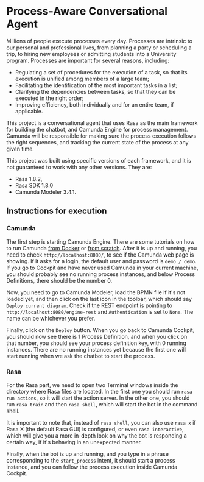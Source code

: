# Process-Aware Conversational Agent

Millions of people execute processes every day. Processes are intrinsic to our personal and professional lives, from planning a party or scheduling a trip, to hiring new employees or admitting students into a University program. Processes are important for several reasons, including:

- Regulating a set of procedures for the execution of a task, so that its execution is unified among members of a large team; 
- Facilitating the identification of the most important tasks in a list;
- Clarifying the dependencies between tasks, so that they can be executed in the right order; 
- Improving efficiency, both individually and for an entire team, if applicable.

This project is a conversational agent that uses Rasa as the main framework for building the chatbot, and Camunda Engine for process management. Camunda will be responsible for making sure the process execution follows the right sequences, and tracking the current state of the process at any given time.

This project was built using specific versions of each framework, and it is not guaranteed to work with any other versions. They are:
- Rasa 1.8.2, 
- Rasa SDK 1.8.0
- Camunda Modeler 3.4.1. 

## Instructions for execution

### Camunda

The first step is starting Camunda Engine. There are some tutorials on how to run Camunda [from Docker](https://docs.camunda.org/manual/7.14/installation/docker/) or [from scratch](https://docs.camunda.org/manual/latest/installation/camunda-bpm-run/). After it is up and running, you need to check `http://localhost:8080/`, to see if the Camunda web page is showing. If it asks for a login, the default user and password is `demo / demo`. If you go to Cockpit and have never used Camunda in your current machine, you should probably see no running process instances, and below Process Definitions, there should be the number 0.

Now, you need to go to Camunda Modeler, load the BPMN file if it's not loaded yet, and then click on the last icon in the toolbar, which should say `Deploy current diagram`. Check if the REST endpoint is pointing to `http://localhost:8080/engine-rest` and `Authentication` is set to `None`. The name can be whichever you prefer. 

Finally, click on the `Deploy` button. When you go back to Camunda Cockpit, you should now see there is 1 Process Definition, and when you click on that number, you should see your process definition key, with 0 running instances. There are no running instances yet because the first one will start running when we ask the chatbot to start the process.

### Rasa

For the Rasa part, we need to open two Terminal windows inside the directory where Rasa files are located. In the first one you should run `rasa run actions`, so it will start the action server. In the other one, you should run `rasa train` and then `rasa shell`, which will start the bot in the command shell. 

It is important to note that, instead of `rasa shell`, you can also use `rasa x` if Rasa X (the default Rasa GUI) is configured, or even `rasa interactive`, which will give you a more in-depth look on why the bot is responding a certain way, if it's behaving in an unexpected manner.

Finally, when the bot is up and running, and you type in a phrase corresponding to the `start_process` intent, it should start a process instance, and you can follow the process execution inside Camunda Cockpit.